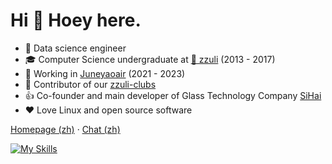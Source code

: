 # Hi 👋 Hoey here.

* 🎈 Data science engineer
* 🎓 Computer Science undergraduate at [🏫 zzuli](http://www.zzuli.edu.cn/) (2013 - 2017)
* 🌱 Working in [Juneyaoair](http://www.juneyaoair.com/index.aspx) (2021 - 2023)
* 🌟 Contributor of our [zzuli-clubs](https://github.com/zzuliACGN)
* 👍 Co-founder and main developer of Glass Technology Company [SiHai](http://www.sihai.ml/)
* ❤️ Love Linux and open source software

[Homepage (zh)](https://hoey.tk) · [Chat (zh)](https://chat.hoey.tk) 

[![My Skills](https://skillicons.dev/icons?i=java,kotlin,nodejs,figma&theme=light)](https://skillicons.dev)
